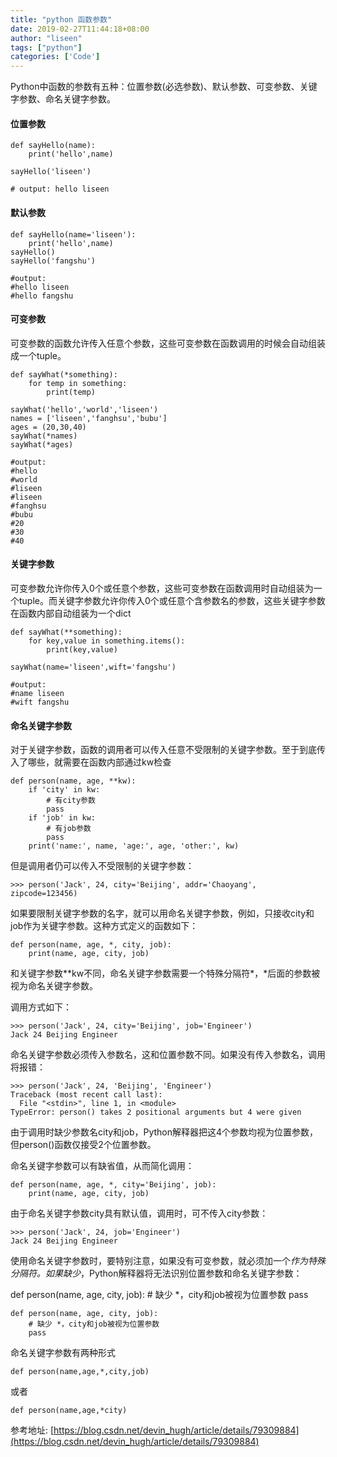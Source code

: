 ```yaml
---
title: "python 函数参数"
date: 2019-02-27T11:44:18+08:00
author: "liseen"
tags: ["python"]
categories: ['Code']
---
```


Python中函数的参数有五种：位置参数(必选参数)、默认参数、可变参数、关键字参数、命名关键字参数。

<!--more-->

#### 位置参数

```
def sayHello(name):
    print('hello',name)

sayHello('liseen')

# output: hello liseen
```
#### 默认参数

```
def sayHello(name='liseen'):
    print('hello',name)
sayHello()
sayHello('fangshu')

#output: 
#hello liseen
#hello fangshu
```
#### 可变参数
可变参数的函数允许传入任意个参数，这些可变参数在函数调用的时候会自动组装成一个tuple。
```
def sayWhat(*something):
    for temp in something:
        print(temp)

sayWhat('hello','world','liseen')
names = ['liseen','fanghsu','bubu']
ages = (20,30,40)
sayWhat(*names)
sayWhat(*ages)

#output:
#hello
#world
#liseen
#liseen
#fanghsu
#bubu
#20
#30
#40
```
#### 关键字参数
可变参数允许你传入0个或任意个参数，这些可变参数在函数调用时自动组装为一个tuple。而关键字参数允许你传入0个或任意个含参数名的参数，这些关键字参数在函数内部自动组装为一个dict

```
def sayWhat(**something):
    for key,value in something.items():
        print(key,value)

sayWhat(name='liseen',wift='fangshu')

#output:
#name liseen
#wift fangshu
```
#### 命名关键字参数
对于关键字参数，函数的调用者可以传入任意不受限制的关键字参数。至于到底传入了哪些，就需要在函数内部通过kw检查

```
def person(name, age, **kw):
    if 'city' in kw:
        # 有city参数
        pass
    if 'job' in kw:
        # 有job参数
        pass
    print('name:', name, 'age:', age, 'other:', kw)
```
但是调用者仍可以传入不受限制的关键字参数：
```
>>> person('Jack', 24, city='Beijing', addr='Chaoyang', zipcode=123456)
```
如果要限制关键字参数的名字，就可以用命名关键字参数，例如，只接收city和job作为关键字参数。这种方式定义的函数如下：
```
def person(name, age, *, city, job):
    print(name, age, city, job)
```
和关键字参数**kw不同，命名关键字参数需要一个特殊分隔符*，*后面的参数被视为命名关键字参数。

调用方式如下：
```
>>> person('Jack', 24, city='Beijing', job='Engineer')
Jack 24 Beijing Engineer
```
命名关键字参数必须传入参数名，这和位置参数不同。如果没有传入参数名，调用将报错：
```
>>> person('Jack', 24, 'Beijing', 'Engineer')
Traceback (most recent call last):
  File "<stdin>", line 1, in <module>
TypeError: person() takes 2 positional arguments but 4 were given
```
由于调用时缺少参数名city和job，Python解释器把这4个参数均视为位置参数，但person()函数仅接受2个位置参数。

命名关键字参数可以有缺省值，从而简化调用：
```
def person(name, age, *, city='Beijing', job):
    print(name, age, city, job)
```
由于命名关键字参数city具有默认值，调用时，可不传入city参数：
```
>>> person('Jack', 24, job='Engineer')
Jack 24 Beijing Engineer
```
使用命名关键字参数时，要特别注意，如果没有可变参数，就必须加一个*作为特殊分隔符。如果缺少*，Python解释器将无法识别位置参数和命名关键字参数：

def person(name, age, city, job): # 缺少 *，city和job被视为位置参数 pass
```
def person(name, age, city, job):
    # 缺少 *，city和job被视为位置参数
    pass
```
命名关键字参数有两种形式
```
def person(name,age,*,city,job)
```
或者
```
def person(name,age,*city)
```

参考地址:
[https://blog.csdn.net/devin_hugh/article/details/79309884](https://blog.csdn.net/devin_hugh/article/details/79309884)